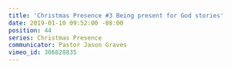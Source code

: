 ```yaml
---
title: 'Christmas Presence #3 Being present for God stories'
date: 2019-01-10 09:52:00 -08:00
position: 44
series: Christmas Presence
communicator: Pastor Jason Graves
vimeo_id: 306828835
---
```



